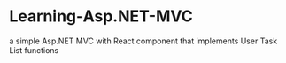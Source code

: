 # Learning-Asp.NET-MVC

a simple Asp.NET MVC with React component that implements User Task List functions 

